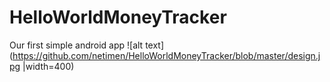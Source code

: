 # HelloWorldMoneyTracker
Our first simple android app
![alt text](https://github.com/netimen/HelloWorldMoneyTracker/blob/master/design.jpg |width=400)
